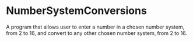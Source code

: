 # NumberSystemConversions
A program that allows user to enter a number in a chosen number system, from 2 to 16, and convert to any other chosen number system, from 2 to 16.
